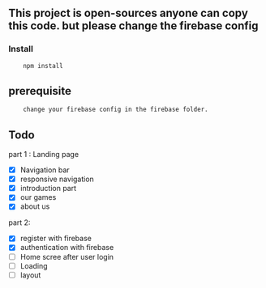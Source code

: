 ## This project is open-sources anyone can copy this code. but please change the firebase config

### Install

```sh
    npm install
```

## prerequisite

```sh
    change your firebase config in the firebase folder.
```

## Todo

part 1 : Landing page

- [x] Navigation bar
- [x] responsive navigation
- [x] introduction part
- [x] our games
- [x] about us

part 2:

- [x] register with firebase
- [x] authentication with firebase
- [ ] Home scree after user login
- [ ] Loading
- [ ] layout
